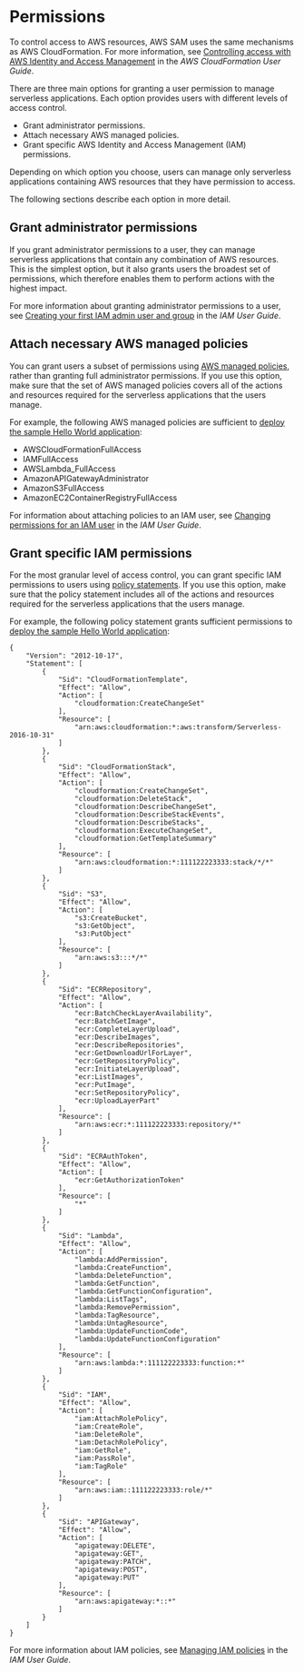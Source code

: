 # Permissions<a name="sam-permissions"></a>

To control access to AWS resources, AWS SAM uses the same mechanisms as AWS CloudFormation\. For more information, see [Controlling access with AWS Identity and Access Management](https://docs.aws.amazon.com/AWSCloudFormation/latest/UserGuide/using-iam-template.html) in the *AWS CloudFormation User Guide*\.

There are three main options for granting a user permission to manage serverless applications\. Each option provides users with different levels of access control\.
+ Grant administrator permissions\.
+ Attach necessary AWS managed policies\.
+ Grant specific AWS Identity and Access Management \(IAM\) permissions\.

Depending on which option you choose, users can manage only serverless applications containing AWS resources that they have permission to access\.

The following sections describe each option in more detail\.

## Grant administrator permissions<a name="sam-permissions-admin"></a>

If you grant administrator permissions to a user, they can manage serverless applications that contain any combination of AWS resources\. This is the simplest option, but it also grants users the broadest set of permissions, which therefore enables them to perform actions with the highest impact\.

For more information about granting administrator permissions to a user, see [Creating your first IAM admin user and group](https://docs.aws.amazon.com/IAM/latest/UserGuide/getting-started_create-admin-group.html) in the *IAM User Guide*\.

## Attach necessary AWS managed policies<a name="sam-permissions-managed-policies"></a>

You can grant users a subset of permissions using [AWS managed policies](https://docs.aws.amazon.com/IAM/latest/UserGuide/access_policies_managed-vs-inline.html#aws-managed-policies), rather than granting full administrator permissions\. If you use this option, make sure that the set of AWS managed policies covers all of the actions and resources required for the serverless applications that the users manage\.

For example, the following AWS managed policies are sufficient to [deploy the sample Hello World application](serverless-getting-started-hello-world.md):
+ AWSCloudFormationFullAccess
+ IAMFullAccess
+ AWSLambda\_FullAccess
+ AmazonAPIGatewayAdministrator
+ AmazonS3FullAccess
+ AmazonEC2ContainerRegistryFullAccess

 For information about attaching policies to an IAM user, see [Changing permissions for an IAM user](https://docs.aws.amazon.com/IAM/latest/UserGuide/id_users_change-permissions.html) in the *IAM User Guide*\.

## Grant specific IAM permissions<a name="sam-permissions-policy-statement"></a>

For the most granular level of access control, you can grant specific IAM permissions to users using [policy statements](https://docs.aws.amazon.com/IAM/latest/UserGuide/reference_policies_elements_statement.html)\. If you use this option, make sure that the policy statement includes all of the actions and resources required for the serverless applications that the users manage\.

For example, the following policy statement grants sufficient permissions to [deploy the sample Hello World application](serverless-getting-started-hello-world.md):

```
{
    "Version": "2012-10-17",
    "Statement": [
        {
            "Sid": "CloudFormationTemplate",
            "Effect": "Allow",
            "Action": [
                "cloudformation:CreateChangeSet"
            ],
            "Resource": [
                "arn:aws:cloudformation:*:aws:transform/Serverless-2016-10-31"
            ]
        },
        {
            "Sid": "CloudFormationStack",
            "Effect": "Allow",
            "Action": [
                "cloudformation:CreateChangeSet",
                "cloudformation:DeleteStack",
                "cloudformation:DescribeChangeSet",
                "cloudformation:DescribeStackEvents",
                "cloudformation:DescribeStacks",
                "cloudformation:ExecuteChangeSet",
                "cloudformation:GetTemplateSummary"
            ],
            "Resource": [
                "arn:aws:cloudformation:*:111122223333:stack/*/*"
            ]
        },
        {
            "Sid": "S3",
            "Effect": "Allow",
            "Action": [
                "s3:CreateBucket",
                "s3:GetObject",
                "s3:PutObject"
            ],
            "Resource": [
                "arn:aws:s3:::*/*"
            ]
        },
        {
            "Sid": "ECRRepository",
            "Effect": "Allow",
            "Action": [
                "ecr:BatchCheckLayerAvailability",
                "ecr:BatchGetImage",
                "ecr:CompleteLayerUpload",
                "ecr:DescribeImages",
                "ecr:DescribeRepositories",
                "ecr:GetDownloadUrlForLayer",
                "ecr:GetRepositoryPolicy",
                "ecr:InitiateLayerUpload",
                "ecr:ListImages",
                "ecr:PutImage",
                "ecr:SetRepositoryPolicy",
                "ecr:UploadLayerPart"
            ],
            "Resource": [
                "arn:aws:ecr:*:111122223333:repository/*"
            ]
        },
        {
            "Sid": "ECRAuthToken",
            "Effect": "Allow",
            "Action": [
                "ecr:GetAuthorizationToken"
            ],
            "Resource": [
                "*"
            ]
        },
        {
            "Sid": "Lambda",
            "Effect": "Allow",
            "Action": [
                "lambda:AddPermission",
                "lambda:CreateFunction",
                "lambda:DeleteFunction",
                "lambda:GetFunction",
                "lambda:GetFunctionConfiguration",
                "lambda:ListTags",
                "lambda:RemovePermission",
                "lambda:TagResource",
                "lambda:UntagResource",
                "lambda:UpdateFunctionCode",
                "lambda:UpdateFunctionConfiguration"
            ],
            "Resource": [
                "arn:aws:lambda:*:111122223333:function:*"
            ]
        },
        {
            "Sid": "IAM",
            "Effect": "Allow",
            "Action": [
                "iam:AttachRolePolicy",
                "iam:CreateRole",
                "iam:DeleteRole",
                "iam:DetachRolePolicy",
                "iam:GetRole",
                "iam:PassRole",
                "iam:TagRole"
            ],
            "Resource": [
                "arn:aws:iam::111122223333:role/*"
            ]
        },
        {
            "Sid": "APIGateway",
            "Effect": "Allow",
            "Action": [
                "apigateway:DELETE",
                "apigateway:GET",
                "apigateway:PATCH",
                "apigateway:POST",
                "apigateway:PUT"
            ],
            "Resource": [
                "arn:aws:apigateway:*::*"
            ]
        }
    ]
}
```

For more information about IAM policies, see [Managing IAM policies](https://docs.aws.amazon.com/IAM/latest/UserGuide/access_policies_manage.html) in the *IAM User Guide*\.